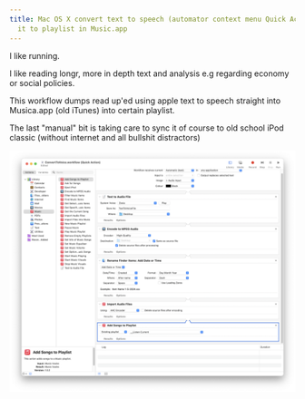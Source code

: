 ```yaml
---
title: Mac OS X convert text to speech (automator context menu Quick Action) and add
  it to playlist in Music.app
---
```


I like running.

I like reading longr, more in depth text and analysis e.g regarding economy or social policies.

This workflow dumps read up'ed using apple text to speech straight into Musica.app (old iTunes) into certain playlist.

The last "manual" bit is taking care to sync it of course to old school iPod classic (without internet and all bullshit distractors)


![](/assets/Screenshot%202024-01-07%20at%2011.54.38.png)
